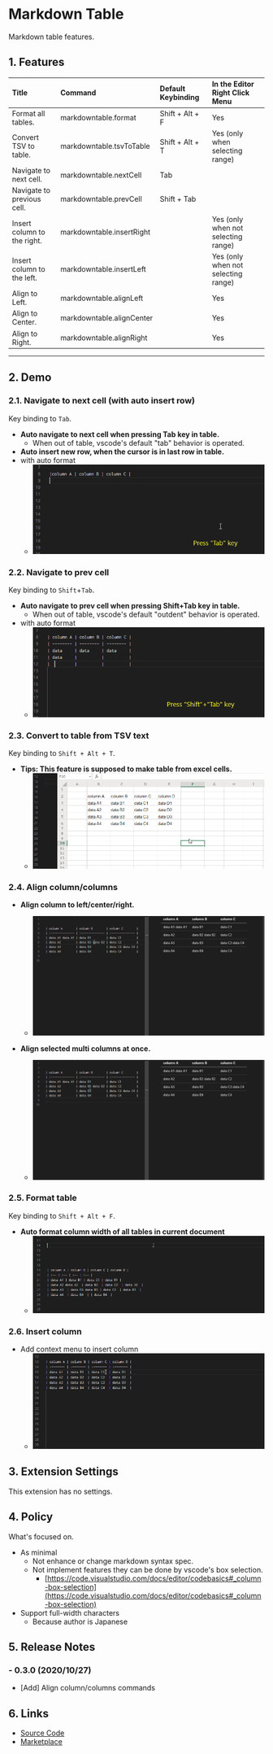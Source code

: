 # Markdown Table

Markdown table features.

## 1. Features

| Title                      | Command                   | Default Keybinding | In the Editor Right Click Menu      |
| :------------------------- | :------------------------ | :----------------- | :---------------------------------- |
| Format all tables.         | markdowntable.format      | Shift + Alt + F    | Yes                                 |
| Convert TSV to table.      | markdowntable.tsvToTable  | Shift + Alt + T    | Yes (only when selecting range)     |
| Navigate to next cell.     | markdowntable.nextCell    | Tab                |                                     |
| Navigate to previous cell. | markdowntable.prevCell    | Shift + Tab        |                                     |
| Insert column to the right.| markdowntable.insertRight |                    | Yes (only when not selecting range) |
| Insert column to the left. | markdowntable.insertLeft  |                    | Yes (only when not selecting range) |
| Align to Left.             | markdowntable.alignLeft   |                    | Yes                                 |
| Align to Center.           | markdowntable.alignCenter |                    | Yes                                 |
| Align to Right.            | markdowntable.alignRight  |                    | Yes                                 |

---

## 2. Demo

### 2.1. Navigate to next cell (with auto insert row)

Key binding to `Tab`.

- **Auto navigate to next cell when pressing Tab key in table.**
    - When out of table, vscode's default "tab" behavior is operated.
- **Auto insert new row, when the cursor is in last row in table.**
- with auto format
    - ![navigate](images/navigate_next_cell.gif)

### 2.2. Navigate to prev cell

Key binding to `Shift`+`Tab`.

- **Auto navigate to prev cell when pressing Shift+Tab key in table.**
    - When out of table, vscode's default "outdent" behavior is operated.
- with auto format
    - ![navigate_prev](images/navigate_prev_cell.gif)

### 2.3. Convert to table from TSV text

Key binding to `Shift + Alt + T`.

- **Tips: This feature is supposed to make table from excel cells.**
    - ![convert](images/table_from_excel.gif)

### 2.4. Align column/columns

- **Align column to left/center/right.**
    - ![align](images/align_column.gif)

- **Align selected multi columns at once.**
    - ![align](images/align_columns_at_once.gif)

### 2.5. Format table

Key binding to `Shift + Alt + F`.

- **Auto format column width of all tables in current document**
    - ![formattable](images/format_table.gif)

### 2.6. Insert column

- Add context menu to insert column
    - ![insert](images/insert.gif)

## 3. Extension Settings

This extension has no settings.

## 4. Policy

What's focused on.

- As minimal
    - Not enhance or change markdown syntax spec.
    - Not implement features they can be done by vscode's box selection.
        - [https://code.visualstudio.com/docs/editor/codebasics#_column-box-selection](https://code.visualstudio.com/docs/editor/codebasics#_column-box-selection)
- Support full-width characters
    - Because author is Japanese

## 5. Release Notes

### - 0.3.0 (2020/10/27)

- [Add] Align column/columns commands

## 6. Links

- [Source Code](https://github.com/takumisoft68/vscode-markdown-table)
- [Marketplace](https://marketplace.visualstudio.com/items?itemName=TakumiI.markdowntable)
